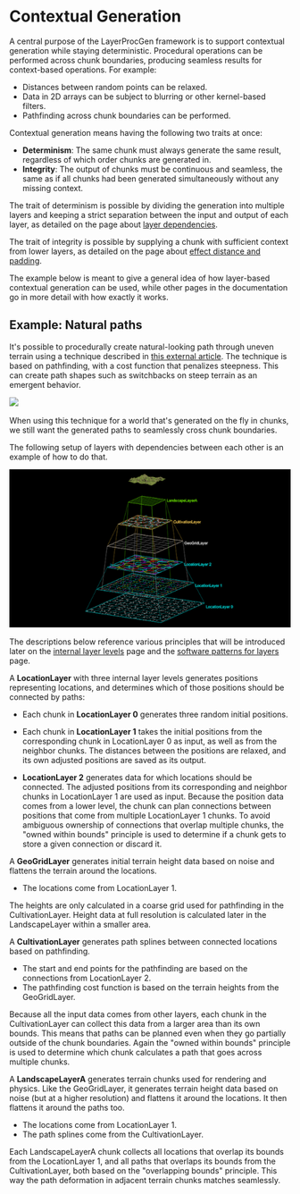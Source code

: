 # Contextual Generation

A central purpose of the LayerProcGen framework is to support contextual generation while staying deterministic. Procedural operations can be performed across chunk boundaries, producing seamless results for context-based operations. For example:

- Distances between random points can be relaxed.
- Data in 2D arrays can be subject to blurring or other kernel-based filters.
- Pathfinding across chunk boundaries can be performed.

Contextual generation means having the following two traits at once:

- **Determinism**: The same chunk must always generate the same result, regardless of which order chunks are generated in.
- **Integrity**: The output of chunks must be continuous and seamless, the same as if all chunks had been generated simultaneously without any missing context.

The trait of determinism is possible by dividing the generation into multiple layers and keeping a strict separation between the input and output of each layer, as detailed on the page about [layer dependencies](LayerDependencies.md).

The trait of integrity is possible by supplying a chunk with sufficient context from lower layers, as detailed on the page about [effect distance and padding](EffectDistance.md).

The example below is meant to give a general idea of how layer-based contextual generation can be used, while other pages in the documentation go in more detail with how exactly it works.

## Example: Natural paths

It's possible to procedurally create natural-looking path through uneven terrain using a technique described in [this external article](https://blog.runevision.com/2016/03/note-on-creating-natural-paths-in.html). The technique is based on pathfinding, with a cost function that penalizes steepness. This can create path shapes such as switchbacks on steep terrain as an emergent behavior.

![](ContextualTransition.gif)

When using this technique for a world that's generated on the fly in chunks, we still want the generated paths to seamlessly cross chunk boundaries.

The following setup of layers with dependencies between each other is an example of how to do that.

![](ContextualLayers.png)

The descriptions below reference various principles that will be introduced later on the [internal layer levels](InternalLayerLevels.md) page and the [software patterns for layers](Patterns.md) page.

A **LocationLayer** with three internal layer levels generates positions representing locations, and determines which of those positions should be connected by paths:

- Each chunk in **LocationLayer 0** generates three random initial positions.

- Each chunk in **LocationLayer 1** takes the initial positions from the corresponding chunk in LocationLayer 0 as input, as well as from the neighbor chunks. The distances between the positions are relaxed, and its own adjusted positions are saved as its output.

- **LocationLayer 2** generates data for which locations should be connected. The adjusted positions from its corresponding and neighbor chunks in LocationLayer 1 are used as input. Because the position data comes from a lower level, the chunk can plan connections between positions that come from multiple LocationLayer 1 chunks. To avoid ambiguous ownership of connections that overlap multiple chunks, the "owned within bounds" principle is used to determine if a chunk gets to store a given connection or discard it.

A **GeoGridLayer** generates initial terrain height data based on noise and flattens the terrain around the locations.

- The locations come from LocationLayer 1.

The heights are only calculated in a coarse grid used for pathfinding in the CultivationLayer. Height data at full resolution is calculated later in the LandscapeLayer within a smaller area.

A **CultivationLayer** generates path splines between connected locations based on pathfinding.

- The start and end points for the pathfinding are based on the connections from LocationLayer 2.
- The pathfinding cost function is based on the terrain heights from the GeoGridLayer.

Because all the input data comes from other layers, each chunk in the CultivationLayer can collect this data from a larger area than its own bounds. This means that paths can be planned even when they go partially outside of the chunk boundaries. Again the "owned within bounds" principle is used to determine which chunk calculates a path that goes across multiple chunks.

A **LandscapeLayerA** generates terrain chunks used for rendering and physics. Like the GeoGridLayer, it generates terrain height data based on noise (but at a higher resolution) and flattens it around the locations. It then flattens it around the paths too.

- The locations come from LocationLayer 1.
- The path splines come from the CultivationLayer.

Each LandscapeLayerA chunk collects all locations that overlap its bounds from the LocationLayer 1, and all paths that overlaps its bounds from the CultivationLayer, both based on the "overlapping bounds" principle. This way the path deformation in adjacent terrain chunks matches seamlessly.
